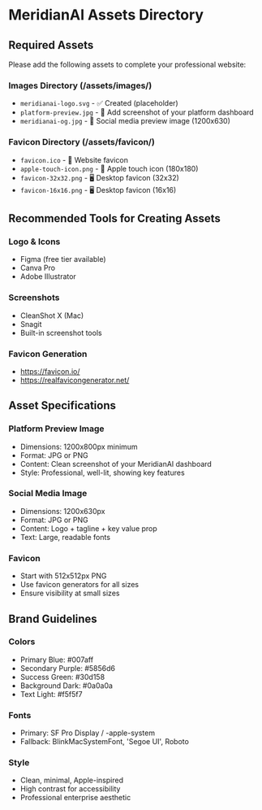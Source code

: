 # MeridianAI Assets Directory

## Required Assets

Please add the following assets to complete your professional website:

### Images Directory (/assets/images/)
- `meridianai-logo.svg` - ✅ Created (placeholder)
- `platform-preview.jpg` - 📸 Add screenshot of your platform dashboard
- `meridianai-og.jpg` - 📱 Social media preview image (1200x630)

### Favicon Directory (/assets/favicon/)
- `favicon.ico` - 🔗 Website favicon
- `apple-touch-icon.png` - 🍎 Apple touch icon (180x180)
- `favicon-32x32.png` - 🖥️ Desktop favicon (32x32)
- `favicon-16x16.png` - 🖥️ Desktop favicon (16x16)

## Recommended Tools for Creating Assets

### Logo & Icons
- Figma (free tier available)
- Canva Pro
- Adobe Illustrator

### Screenshots
- CleanShot X (Mac)
- Snagit
- Built-in screenshot tools

### Favicon Generation
- https://favicon.io/
- https://realfavicongenerator.net/

## Asset Specifications

### Platform Preview Image
- Dimensions: 1200x800px minimum
- Format: JPG or PNG
- Content: Clean screenshot of your MeridianAI dashboard
- Style: Professional, well-lit, showing key features

### Social Media Image
- Dimensions: 1200x630px
- Format: JPG or PNG
- Content: Logo + tagline + key value prop
- Text: Large, readable fonts

### Favicon
- Start with 512x512px PNG
- Use favicon generators for all sizes
- Ensure visibility at small sizes

## Brand Guidelines

### Colors
- Primary Blue: #007aff
- Secondary Purple: #5856d6
- Success Green: #30d158
- Background Dark: #0a0a0a
- Text Light: #f5f5f7

### Fonts
- Primary: SF Pro Display / -apple-system
- Fallback: BlinkMacSystemFont, 'Segoe UI', Roboto

### Style
- Clean, minimal, Apple-inspired
- High contrast for accessibility
- Professional enterprise aesthetic
